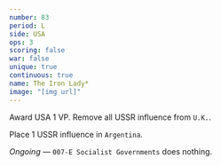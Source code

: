 ```yaml
---
number: 83
period: L
side: USA
ops: 3
scoring: false
war: false
unique: true
continuous: true
name: The Iron Lady*
image: "[img url]"
---
```

Award USA 1 VP. Remove all USSR influence from `U.K.`.

Place 1 USSR influence in `Argentina`.

*Ongoing* — `007-E Socialist Governments` does nothing.

